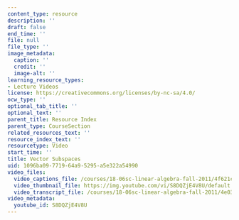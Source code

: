 ```yaml
---
content_type: resource
description: ''
draft: false
end_time: ''
file: null
file_type: ''
image_metadata:
  caption: ''
  credit: ''
  image-alt: ''
learning_resource_types:
- Lecture Videos
license: https://creativecommons.org/licenses/by-nc-sa/4.0/
ocw_type: ''
optional_tab_title: ''
optional_text: ''
parent_title: Resource Index
parent_type: CourseSection
related_resources_text: ''
resource_index_text: ''
resourcetype: Video
start_time: ''
title: Vector Subspaces
uid: 1096ba09-7719-64a9-5295-a5e322a54990
video_files:
  video_captions_file: /courses/18-06sc-linear-algebra-fall-2011/4f621c92a3615d35834a7237a1a3fa98_S8DQZjE4V8U.vtt
  video_thumbnail_file: https://img.youtube.com/vi/S8DQZjE4V8U/default.jpg
  video_transcript_file: /courses/18-06sc-linear-algebra-fall-2011/4e0355e8346c55c7b7193202067a533c_S8DQZjE4V8U.pdf
video_metadata:
  youtube_id: S8DQZjE4V8U
---
```


